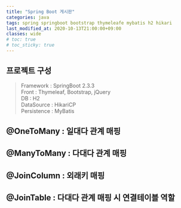 ```yaml
---
title: "Spring Boot 게시판"
categories: java
tags: spring springboot bootstrap thymeleafe mybatis h2 hikari
last_modified_at: 2020-10-13T21:00:00+09:00
classes: wide
# toc: true
# toc_sticky: true
---
```


## 프로젝트 구성

> Framework : SpringBoot 2.3.3  
> Front : Thymeleaf, Bootstrap, jQuery  
> DB : H2  
> DataSource : HikariCP  
> Persistence : MyBatis

## @OneToMany : 일대다 관계 매핑

## @ManyToMany : 다대다 관계 매핑

## @JoinColumn : 외래키 매핑

## @JoinTable : 다대다 관계 매핑 시 연결테이블 역할
